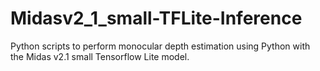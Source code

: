 # Midasv2_1_small-TFLite-Inference
 Python scripts to perform monocular depth estimation using Python with the Midas v2.1 small Tensorflow Lite model.
